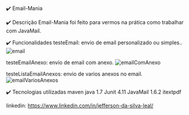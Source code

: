 ✔️ Email-Mania

✔️ Descrição
Email-Mania foi feito para vermos na prática como trabalhar com JavaMail.

✔️ Funcionalidades
testeEmail: envio de email personalizado ou simples..
![email](https://user-images.githubusercontent.com/74872760/211885533-e4456d6e-0027-4142-b5aa-8a378b7ad59a.png)

testeEmailAnexo: envio de email com anexo.
![emailComAnexo](https://user-images.githubusercontent.com/74872760/211885560-e569aef7-02fc-4211-9d09-83a9293ac9b9.png)

testeListaEmailAnexos: envio de varios anexos no email.
![emailVariosAnexos](https://user-images.githubusercontent.com/74872760/211885587-f0ccc1e2-ef32-44b9-b9b7-fd5814730e8d.png)


✔️ Tecnologias utilizadas
maven
java 1.7
Junit 4.11
JavaMail 1.6.2
itextpdf


linkedin: https://www.linkedin.com/in/jefferson-da-silva-leal/
